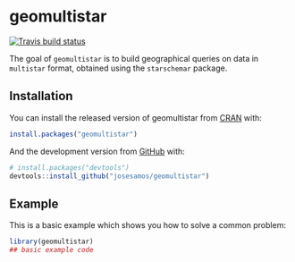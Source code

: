 
<!-- README.md is generated from README.Rmd. Please edit that file -->

# geomultistar

<!-- badges: start -->

[![Travis build
status](https://travis-ci.com/josesamos/geomultistar.svg?branch=master)](https://travis-ci.com/josesamos/geomultistar)
<!-- badges: end -->

The goal of `geomultistar` is to build geographical queries on data in
`multistar` format, obtained using the `starschemar` package.

## Installation

You can install the released version of geomultistar from
[CRAN](https://CRAN.R-project.org) with:

``` r
install.packages("geomultistar")
```

And the development version from [GitHub](https://github.com/) with:

``` r
# install.packages("devtools")
devtools::install_github("josesamos/geomultistar")
```

## Example

This is a basic example which shows you how to solve a common problem:

``` r
library(geomultistar)
## basic example code
```
